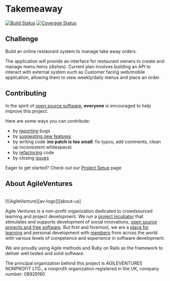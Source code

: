 # Takemeaway
[oo-sw]: http://opensource.org/osd
[about-us]: http://www.agileventures.org/about-us
[members]: http://www.agileventures.org/users
[av-logo]: https://raw.githubusercontent.com/AgileVentures/agileventures-profile/master/small_avatar.png

[coveralls-badge]: https://coveralls.io/repos/AgileVentures/TakeMeAway/badge.svg?branch=develop
[coveralls]: https://coveralls.io/r/AgileVentures/TakeMeAway?branch=develop
[semaphore-badge]: https://semaphoreci.com/api/v1/projects/745bc31b-477d-44a0-b449-ef9ef7b0ecb2/399815/badge.svg
[semaphore]: https://semaphoreci.com/agileventures/takemeaway
[pivotal]: https://www.pivotaltracker.com/n/projects/1321640

[![Build Status][semaphore-badge]][semaphore]
[![Coverage Status][coveralls-badge]][coveralls]

## Challenge
Build an online restaurant system to manage take away orders.

The application will provide an interface for restaurant owners to create and manage menu items (dishes). Current plan involves building an API to interact with external system such as Customer facing web/mobile application, allowing them to view weekly/daily menus and place an order.



## Contributing
In the spirit of [open source software][oo-sw], **everyone** is encouraged to help
improve this project.


Here are some ways *you* can contribute:
* by [reporting][pivotal] bugs
* by [suggesting new features][pivotal]
* by writing code (**no patch is too small**: fix typos, add comments, clean up
  inconsistent whitespace)
* by [refactoring][pivotal] code
* by closing [issues][pivotal]

Eager to get started? Check out our [Project Setup](https://github.com/AgileVentures/TakeMeAway/wiki/Project-Setup)
page

## About AgileVentures
<br>
[![AgileVenture][av-logo]][about-us]

Agile Ventures is a non-profit organization dedicated to crowdsourced learning and project development. We run a [project incubator](http://www.agileventures.org/projects) that stimulates and supports development of social innovations, [open source projects and free software][oo-sw]. But first and foremost, we are a [place for learning][about-us] and personal development with [members][members] from across the world with various levels of competence and experience in software development.

We are proudly using Agile methods and Ruby on Rails as the framework to deliver well tested and solid software.

The principal organization behind this project is AGILEVENTURES NONPROFIT LTD., a nonprofit organization registered in the UK, company number: 08929160
